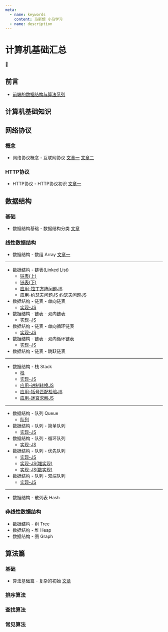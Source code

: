 ```yaml
---
meta:
  - name: keywords
    content: 马新想 小马学习 
  - name: description
---
```



# 计算机基础汇总

:horse:

## 前言

- [前端的数据结构与算法系列](https://github.com/sisterAn/JavaScript-Algorithms)

## 计算机基础知识

## 网络协议

### 概念

- 网络协议概念 - 互联网协议 [文章一](https://www.ruanyifeng.com/blog/2012/05/internet_protocol_suite_part_i.html) [文章二](https://www.ruanyifeng.com/blog/2012/06/internet_protocol_suite_part_ii.html)

### HTTP协议

- HTTP协议 - HTTP协议初识 [文章一](http://www.ruanyifeng.com/blog/2016/08/http.html)





## 数据结构

### 基础

- 数据结构基础 - 数据结构分类 [文章](https://blog.csdn.net/yeyazhishang/article/details/82353846)


### 线性数据结构

- 数据结构 - 数组 Array [文章一](https://blog.csdn.net/mingyunxiaohai/article/details/85758347)

---

- 数据结构 - 链表(Linked List) 
  - [链表(上)](https://zhuanlan.zhihu.com/p/52878334) 
  - [链表(下)](https://zhuanlan.zhihu.com/p/52841915)
  - [应用-拉丁方阵问题JS](https://lcxing.blog.csdn.net/article/details/79091269) 
  - [应用-约瑟夫问题JS](https://blog.csdn.net/LeeSirbupt/article/details/84857282) [约瑟夫问题JS](https://www.cnblogs.com/yuanxiaowa/p/3766144.html)
- 数据结构 - 链表 - 单向链表 
  - [实现-JS](https://github.com/XPoet/js-data-structures-and-algorithms/blob/master/assets/doc/06_JavaScript%E6%95%B0%E6%8D%AE%E7%BB%93%E6%9E%84%E4%B8%8E%E7%AE%97%E6%B3%95%EF%BC%88%E5%85%AD%EF%BC%89%E5%8D%95%E5%90%91%E9%93%BE%E8%A1%A8.md)
- 数据结构 - 链表 - 双向链表 
  - [实现-JS](https://github.com/XPoet/js-data-structures-and-algorithms/blob/master/assets/doc/07_JavaScript%E6%95%B0%E6%8D%AE%E7%BB%93%E6%9E%84%E4%B8%8E%E7%AE%97%E6%B3%95%EF%BC%88%E4%B8%83%EF%BC%89%E5%8F%8C%E5%90%91%E9%93%BE%E8%A1%A8.md)
- 数据结构 - 链表 - 单向循环链表 
  - [实现-JS](https://blog.csdn.net/zp1996323/article/details/49315413)
- 数据结构 - 链表 - 双向循环链表 
  - [实现-JS](https://zhuanlan.zhihu.com/p/109565307)
- 数据结构 - 链表 - 跳跃链表 

--- 

- 数据结构 - 栈 Stack 
  - [栈](http://c.biancheng.net/view/3349.html)
  - [实现-JS](https://github.com/XPoet/js-data-structures-and-algorithms/blob/master/assets/doc/03_JavaScript%E6%95%B0%E6%8D%AE%E7%BB%93%E6%9E%84%E4%B8%8E%E7%AE%97%E6%B3%95%EF%BC%88%E4%B8%89%EF%BC%89%E6%A0%88.md)
  - [应用-进制转换JS](https://www.cnblogs.com/ar13/p/8000718.html)
  - [应用-括号匹配检验JS](https://blog.csdn.net/MrDeng_web2018/article/details/108426604)
  - [应用-迷宫求解JS](https://www.pianshen.com/article/8711220159/)
---

- 数据结构 - 队列 Queue
  - [队列](http://c.biancheng.net/view/3352.html)
- 数据结构 - 队列 - 简单队列
  - [实现-JS](https://blog.csdn.net/yuruixin_china/article/details/77823296?utm_source=blogxgwz0)
- 数据结构 - 队列 - 循环队列
  - [实现-JS](https://juejin.cn/post/6844903717418844168)
- 数据结构 - 队列 - 优先队列
  - [实现-JS](https://github.com/XPoet/js-data-structures-and-algorithms/blob/master/assets/doc/05_JavaScript%E6%95%B0%E6%8D%AE%E7%BB%93%E6%9E%84%E4%B8%8E%E7%AE%97%E6%B3%95%EF%BC%88%E4%BA%94%EF%BC%89%E4%BC%98%E5%85%88%E9%98%9F%E5%88%97.md)
  - [实现-JS(堆实现)](https://github.com/cunzaizhuyi/ds-algorithm/blob/master/%E9%98%9F%E5%88%97/%E4%BC%98%E5%85%88%E9%98%9F%E5%88%97/%E5%A0%86%E5%AE%9E%E7%8E%B0.js)
  - [实现-JS(数实现)](https://github.com/cunzaizhuyi/ds-algorithm/blob/master/%E9%98%9F%E5%88%97/%E4%BC%98%E5%85%88%E9%98%9F%E5%88%97/%E6%95%B0%E7%BB%84%E5%AE%9E%E7%8E%B0.js)
- 数据结构 - 队列 - 双端队列
  - [实现-JS](https://blog.csdn.net/zhang1339435196/article/details/101352402)
---

- 数据结构 - 散列表 Hash []()

### 非线性数据结构

- 数据结构 - 树 Tree []()
- 数据结构 - 堆 Heap []()
- 数据结构 - 图 Graph []()


## 算法篇


### 基础

- 算法基础篇 - 复杂的初始 [文章](https://www.cnblogs.com/54chensongxia/p/14012838.html)


### 排序算法



### 查找算法



### 常见算法

